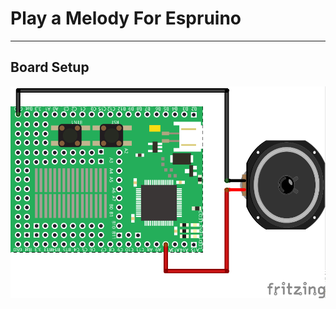 # Play a Melody For Espruino

****

## Board Setup
![Board Setup](play_a_melody.png "Board Setup for Play a Melody For Espruino")


